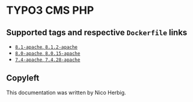 # TYPO3 CMS PHP

## Supported tags and respective `Dockerfile` links

 * [`8.1-apache`, `8.1.2-apache`](https://github.com/nicoherbigio/docker-typo3-cms-php/blob/master/8.1/debian/apache/default/Dockerfile)
 * [`8.0-apache`, `8.0.15-apache`](https://github.com/nicoherbigio/docker-typo3-cms-php/blob/master/8.0/debian/apache/default/Dockerfile)
 * [`7.4-apache`, `7.4.28-apache`](https://github.com/nicoherbigio/docker-typo3-cms-php/blob/master/7.4/debian/apache/default/Dockerfile)

## Copyleft

This documentation was written by Nico Herbig.
